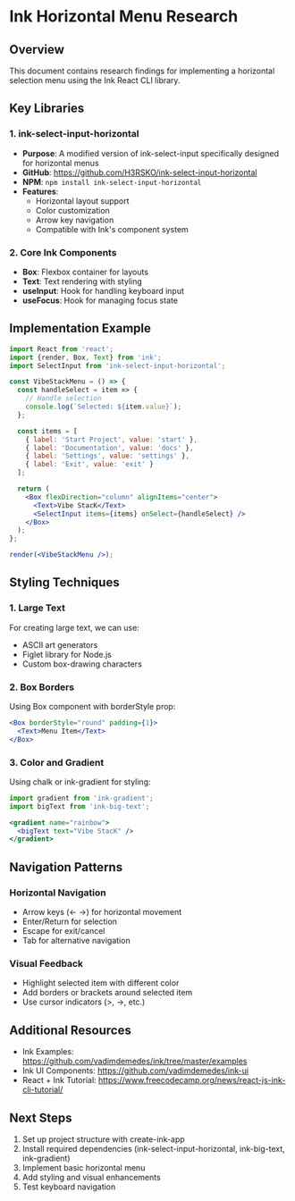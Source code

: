 # Ink Horizontal Menu Research

## Overview
This document contains research findings for implementing a horizontal selection menu using the Ink React CLI library.

## Key Libraries

### 1. ink-select-input-horizontal
- **Purpose**: A modified version of ink-select-input specifically designed for horizontal menus
- **GitHub**: https://github.com/H3RSKO/ink-select-input-horizontal
- **NPM**: `npm install ink-select-input-horizontal`
- **Features**:
  - Horizontal layout support
  - Color customization
  - Arrow key navigation
  - Compatible with Ink's component system

### 2. Core Ink Components
- **Box**: Flexbox container for layouts
- **Text**: Text rendering with styling
- **useInput**: Hook for handling keyboard input
- **useFocus**: Hook for managing focus state

## Implementation Example

```jsx
import React from 'react';
import {render, Box, Text} from 'ink';
import SelectInput from 'ink-select-input-horizontal';

const VibeStackMenu = () => {
  const handleSelect = item => {
    // Handle selection
    console.log(`Selected: ${item.value}`);
  };

  const items = [
    { label: 'Start Project', value: 'start' },
    { label: 'Documentation', value: 'docs' },
    { label: 'Settings', value: 'settings' },
    { label: 'Exit', value: 'exit' }
  ];

  return (
    <Box flexDirection="column" alignItems="center">
      <Text>Vibe StacK</Text>
      <SelectInput items={items} onSelect={handleSelect} />
    </Box>
  );
};

render(<VibeStackMenu />);
```

## Styling Techniques

### 1. Large Text
For creating large text, we can use:
- ASCII art generators
- Figlet library for Node.js
- Custom box-drawing characters

### 2. Box Borders
Using Box component with borderStyle prop:
```jsx
<Box borderStyle="round" padding={1}>
  <Text>Menu Item</Text>
</Box>
```

### 3. Color and Gradient
Using chalk or ink-gradient for styling:
```jsx
import gradient from 'ink-gradient';
import bigText from 'ink-big-text';

<gradient name="rainbow">
  <bigText text="Vibe StacK" />
</gradient>
```

## Navigation Patterns

### Horizontal Navigation
- Arrow keys (← →) for horizontal movement
- Enter/Return for selection
- Escape for exit/cancel
- Tab for alternative navigation

### Visual Feedback
- Highlight selected item with different color
- Add borders or brackets around selected item
- Use cursor indicators (>, →, etc.)

## Additional Resources
- Ink Examples: https://github.com/vadimdemedes/ink/tree/master/examples
- Ink UI Components: https://github.com/vadimdemedes/ink-ui
- React + Ink Tutorial: https://www.freecodecamp.org/news/react-js-ink-cli-tutorial/

## Next Steps
1. Set up project structure with create-ink-app
2. Install required dependencies (ink-select-input-horizontal, ink-big-text, ink-gradient)
3. Implement basic horizontal menu
4. Add styling and visual enhancements
5. Test keyboard navigation